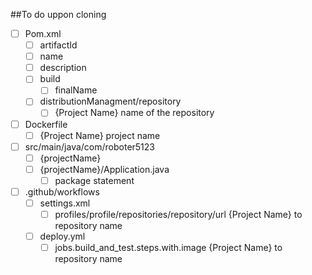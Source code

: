 ##To do uppon cloning

- [ ] Pom.xml
    - [ ] artifactId
    - [ ] name
    - [ ] description
    - [ ] build
        - [ ] finalName 
    - [ ] distributionManagment/repository
       - [ ] {Project Name} name of the repository
- [ ] Dockerfile
    - [ ] {Project Name} project name
            
- [ ] src/main/java/com/roboter5123
    - [ ] {projectName}
    - [ ] {projectName}/Application.java
        - [ ] package statement

- [ ] .github/workflows
    - [ ] settings.xml
        - [ ] profiles/profile/repositories/repository/url {Project Name} to repository name
    - [ ] deploy.yml
        - [ ] jobs.build_and_test.steps.with.image {Project Name} to repository name
